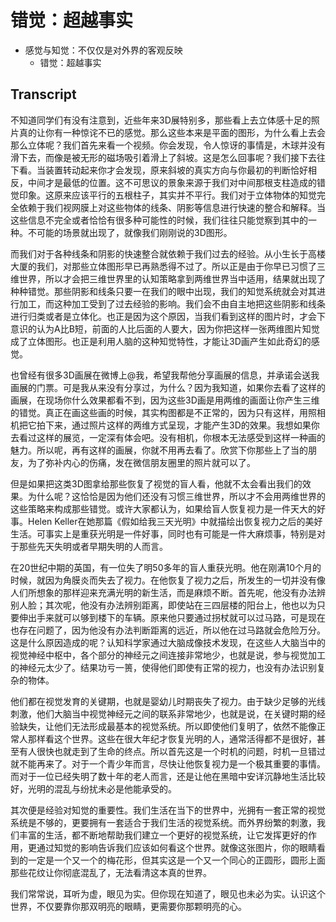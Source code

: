 # 错觉：超越事实


- 感觉与知觉：不仅仅是对外界的客观反映
  - 错觉：超越事实


## Transcript

不知道同学们有没有注意到，近些年来3D展特别多，那些看上去立体感十足的照片真的让你有一种惊诧不已的感觉。那么这些本来是平面的图形，为什么看上去会那么立体呢？我们首先来看一个视频。你会发现，令人惊讶的事情是，木球并没有滑下去，而像是被无形的磁场吸引着滑上了斜坡。这是怎么回事呢？我们接下去往下看。当装置转动起来你才会发现，原来斜坡的真实方向与你最初的判断恰好相反，中间才是最低的位置。这不可思议的景象来源于我们对中间那根支柱造成的错觉印象。这原来应该平行的五根柱子，其实并不平行。我们对于立体物体的知觉完全依赖于我们视网膜上对这些物体的线条、阴影等信息进行快速的整合和解释。当这些信息不完全或者恰恰有很多种可能性的时候，我们往往只能觉察到其中的一种。不可能的场景就出现了，就像我们刚刚说的3D图形。

而我们对于各种线条和阴影的快速整合就依赖于我们过去的经验。从小生长于高楼大厦的我们，对那些立体图形早已再熟悉得不过了。所以正是由于你早已习惯了三维世界，所以才会把三维世界里的认知策略拿到两维世界当中适用，结果就出现了种种错觉。那些阴影和线条只要一在我们的眼中出现，我们的知觉系统就会对其进行加工，而这种加工受到了过去经验的影响。我们会不由自主地把这些阴影和线条进行归类或者是立体化。也正是因为这个原因，当我们看到这样的图片时，才会下意识的认为A比B短，前面的人比后面的人要大，因为你把这样一张两维图片知觉成了立体图形。也正是利用人脑的这种知觉特性，才能让3D画产生如此奇幻的感觉。

也曾经有很多3D画展在微博上@我，希望我帮他分享画展的信息，并承诺会送我画展的门票。可是我从来没有分享过，为什么？因为我知道，如果你去看了这样的画展，在现场你什么效果都看不到，因为这些3D画是用两维的画面让你产生三维的错觉。真正在画这些画的时候，其实构图都是不正常的，因为只有这样，用照相机把它拍下来，通过照片这样的两维方式呈现，才能产生3D的效果。我想如果你去看过这样的展览，一定深有体会吧。没有相机，你根本无法感受到这样一种画的魅力。所以呢，再有这样的画展，你就不用再去看了。欣赏下你那些上了当的朋友，为了弥补内心的伤痛，发在微信朋友圈里的照片就可以了。

但是如果把这类3D图拿给那些恢复了视觉的盲人看，他就不太会看出我们的效果。为什么呢？这恰恰是因为他们还没有习惯三维世界，所以才不会用两维世界的这些策略来构成那些错觉。或许大家都认为，如果给盲人恢复视力是一件天大的好事。Helen Keller在她那篇《假如给我三天光明》中就描绘出恢复视力之后的美好生活。可事实上是重获光明是一件好事，同时也有可能是一件大麻烦事，特别是对于那些先天失明或者早期失明的人而言。

在20世纪中期的英国，有一位失了明50多年的盲人重获光明。他在刚满10个月的时候，就因为角膜炎而失去了视力。在他恢复了视力之后，所发生的一切并没有像人们所想象的那样迎来充满光明的新生活，而是麻烦不断。首先呢，他没有办法辨别人脸；其次呢，他没有办法辨别距离，即使站在三四层楼的阳台上，他也以为只要伸出手来就可以够到楼下的车辆。原来他只要通过拐杖就可以过马路，可是现在也存在问题了，因为他没有办法判断距离的远近，所以他在过马路就会危险万分。这是什么原因造成的呢？认知科学家通过大脑成像技术发现，在这些人大脑当中的视觉神经中枢中，各个部分的神经元之间连接非常地少，也就是说，参与视觉加工的神经元太少了。结果功亏一篑，使得他们即使有正常的视力，也没有办法识别复杂的物体。

他们都在视觉发育的关键期，也就是婴幼儿时期丧失了视力。由于缺少足够的光线刺激，他们大脑当中视觉神经元之间的联系非常地少，也就是说，在关键时期的经验缺失，让他们无法形成最基本的视觉系统。所以即使他们复明了，依然不能像正常人那样看这个世界。这些在很大年纪才恢复光明的人，通常活得都不是很好，甚至有人很快也就走到了生命的终点。所以首先这是一个时机的问题，时机一旦错过就不能再来了。对于一个青少年而言，尽快让他恢复视力是一个极其重要的事情。而对于一位已经失明了数十年的老人而言，还是让他在黑暗中安详沉静地生活比较好，光明的混乱与纷扰未必是他能承受的。

其次便是经验对知觉的重要性。我们生活在当下的世界中，光拥有一套正常的视觉系统是不够的，更要拥有一套适合于我们生活的视觉系统。而外界纷繁的刺激，我们丰富的生活，都不断地帮助我们建立一个更好的视觉系统，让它发挥更好的作用，更通过知觉的影响告诉我们应该如何看这个世界。就像这张图片，你的眼睛看到的一定是一个又一个的梅花形，但其实这是一个又一个同心的正圆形，圆形上面那些花纹让你彻底混乱了，无法看清这本真的世界。

我们常常说，耳听为虚，眼见为实。但你现在知道了，眼见也未必为实。认识这个世界，不仅要靠你那双明亮的眼睛，更需要你那颗明亮的心。

